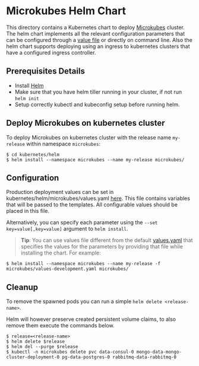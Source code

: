 # Microkubes Helm Chart

This directory contains a Kubernetes chart to deploy [Microkubes](https://github.com/Microkubes/microkubes) cluster.
The helm chart implements all the relevant configuration parameters that can be configured through  a [value file](https://github.com/Microkubes/microkubes/blob/helm/kubernetes/helm/microkubes/values.yaml) or directly on command line. Also the helm chart supports deploying using an ingress to kubernetes clusters that have a configured ingress controller.

## Prerequisites Details

* Install [Helm](https://github.com/helm/helm/releases)
* Make sure that you have helm tiller running in your cluster, if not run `helm init`
* Setup correctly kubectl and kubeconfig setup before running helm.

## Deploy Microkubes on kubernetes cluster

To deploy Microkubes on kubernetes cluster with the release name `my-release` within namespace `microkubes`:

```console
$ cd kubernetes/helm
$ helm install --namespace microkubes --name my-release microkubes/
```

## Configuration

Production deployment values can be set in kubernetes/helm/microkubes/values.yaml [here](https://github.com/Microkubes/microkubes/blob/helm/kubernetes/helm/microkubes/values.yaml).
This file contains variables that will be passed to the templates. All configurable values should be placed in this file.

Alternatively, you can specify each parameter using the `--set key=value[,key=value]` argument to `helm install`.


> **Tip**: You can use values file different from the default [values.yaml](https://github.com/Microkubes/microkubes/blob/helm/kubernetes/helm/microkubes/values.yaml) that specifies the values for the parameters by providing that file while installing the chart. For example:
```console
$ helm install --namespace microkubes --name my-release -f microkubes/values-development.yaml microkubes/
```

## Cleanup

To remove the spawned pods you can run a simple `helm delete <release-name>`.

Helm will however preserve created persistent volume claims, to also remove them execute the commands below.

```console
$ release=<release-name>
$ helm delete $release
$ helm del --purge $release
$ kubectl -n microkubes delete pvc data-consul-0 mongo-data-mongo-cluster-deployment-0 pg-data-postgres-0 rabbitmq-data-rabbitmq-0
```



